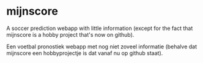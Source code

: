 # mijnscore

A soccer prediction webapp with little information (except for the fact that mijnscore is a hobby project that's now on github).

Een voetbal pronostiek webapp met nog niet zoveel informatie (behalve dat mijnscore een hobbyprojectje is dat vanaf nu op github staat).
